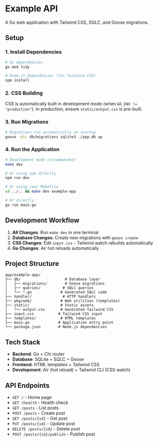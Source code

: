# Example API

A Go web application with Tailwind CSS, SQLC, and Goose migrations.

## Setup

### 1. Install Dependencies

```bash
# Go dependencies
go mod tidy

# Node.js dependencies (for Tailwind CSS)
npm install
```

### 2. CSS Building

CSS is automatically built in development mode (when `GO_ENV != "production"`). In production, ensure `static/output.css` is pre-built.

### 3. Run Migrations

```bash
# Migrations run automatically on startup
goose -dir db/migrations sqlite3 ./app.db up
```

### 4. Run the Application

```bash
# Development mode (recommended)
make dev

# Or using npm directly
npm run dev

# Or using root Makefile
cd ../.. && make dev example-app

# Or directly
go run main.go
```

## Development Workflow

1. **All Changes**: Run `make dev` in one terminal
2. **Database Changes**: Create new migrations with `goose create`
3. **CSS Changes**: Edit `input.css` - Tailwind watch rebuilds automatically
4. **Go Changes**: Air hot reloads automatically

## Project Structure

```
app/example-app/
├── db/                    # Database layer
│   ├── migrations/        # Goose migrations
│   ├── queries/          # SQLC queries
│   └── *.go             # Generated SQLC code
├── handler/              # HTTP handlers
├── pkg/web/             # Web utilities (templates)
├── static/              # Static assets
│   └── output.css       # Generated Tailwind CSS
├── input.css           # Tailwind CSS input
├── templates/           # HTML templates
├── main.go             # Application entry point
└── package.json        # Node.js dependencies
```

## Tech Stack

- **Backend**: Go + Chi router
- **Database**: SQLite + SQLC + Goose
- **Frontend**: HTML templates + Tailwind CSS
- **Development**: Air (hot reload) + Tailwind CLI (CSS watch)

## API Endpoints

- `GET /` - Home page
- `GET /health` - Health check
- `GET /posts` - List posts
- `POST /posts` - Create post
- `GET /posts/{id}` - Get post
- `PUT /posts/{id}` - Update post
- `DELETE /posts/{id}` - Delete post
- `POST /posts/{id}/publish` - Publish post
